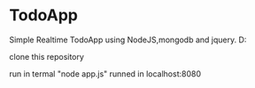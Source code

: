 TodoApp
=======

Simple Realtime TodoApp using NodeJS,mongodb and jquery. D:

clone this repository

run in termal "node app.js"
runned in localhost:8080